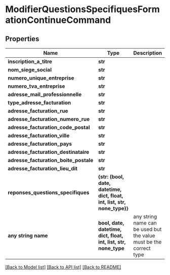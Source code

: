 # ModifierQuestionsSpecifiquesFormationContinueCommand


## Properties
Name | Type | Description | Notes
------------ | ------------- | ------------- | -------------
**inscription_a_titre** | **str** |  | [optional] 
**nom_siege_social** | **str** |  | [optional] 
**numero_unique_entreprise** | **str** |  | [optional] 
**numero_tva_entreprise** | **str** |  | [optional] 
**adresse_mail_professionnelle** | **str** |  | [optional] 
**type_adresse_facturation** | **str** |  | [optional] 
**adresse_facturation_rue** | **str** |  | [optional] 
**adresse_facturation_numero_rue** | **str** |  | [optional] 
**adresse_facturation_code_postal** | **str** |  | [optional] 
**adresse_facturation_ville** | **str** |  | [optional] 
**adresse_facturation_pays** | **str** |  | [optional] 
**adresse_facturation_destinataire** | **str** |  | [optional] 
**adresse_facturation_boite_postale** | **str** |  | [optional] 
**adresse_facturation_lieu_dit** | **str** |  | [optional] 
**reponses_questions_specifiques** | **{str: (bool, date, datetime, dict, float, int, list, str, none_type)}** |  | [optional] 
**any string name** | **bool, date, datetime, dict, float, int, list, str, none_type** | any string name can be used but the value must be the correct type | [optional]

[[Back to Model list]](../README.md#documentation-for-models) [[Back to API list]](../README.md#documentation-for-api-endpoints) [[Back to README]](../README.md)


